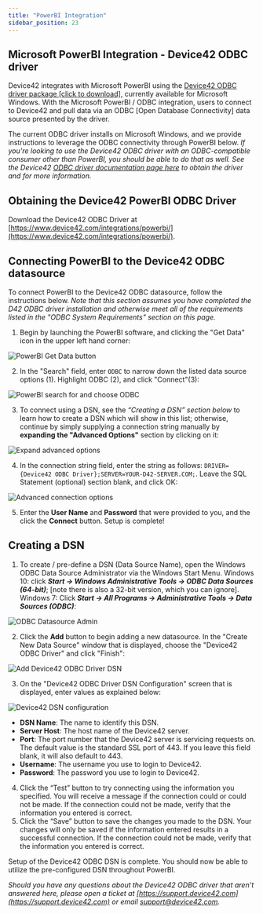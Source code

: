 ```yaml
---
title: "PowerBI Integration"
sidebar_position: 23
---
```


## Microsoft PowerBI Integration - Device42 ODBC driver

Device42 integrates with Microsoft PowerBI using the [Device42 ODBC driver package \[click to download\]](https://www.device42.com/miscellaneous-tools/), currently available for Microsoft Windows. With the Microsoft PowerBI / ODBC integration, users to connect to Device42 and pull data via an ODBC \[Open Database Connectivity\] data source presented by the driver.

The current ODBC driver installs on Microsoft Windows, and we provide instructions to leverage the ODBC connectivity through PowerBI below. _If you're looking to use the Device42 ODBC driver with an ODBC-compatible consumer other than PowerBI, you should be able to do that as well. See the Device42 [ODBC driver documentation page here](https://docs.device42.com/external-integrations/odbc-driver-integration/) to obtain the driver and for more information._

## Obtaining the Device42 PowerBI ODBC Driver

Download the Device42 ODBC Driver at [https://www.device42.com/integrations/powerbi/](https://www.device42.com/integrations/powerbi/).

## Connecting PowerBI to the Device42 ODBC datasource

To connect PowerBI to the Device42 ODBC datasource, follow the instructions below. _Note that this section assumes you have completed the D42 ODBC driver installation and otherwise meet all of the requirements listed in the "ODBC System Requirements" section on this page._

1. Begin by launching the PowerBI software, and clicking the "Get Data" icon in the upper left hand corner: 

![PowerBI Get Data button](/assets/images/powerBI-get-data.png)

2. In the "Search" field, enter `ODBC` to narrow down the listed data source options (1). Highlight ODBC (2), and click "Connect"(3): 

![PowerBI search for and choose ODBC](/assets/images/PowerBI_search_ODBC.png)

3. To connect using a DSN, see the _“Creating a DSN” section below_ to learn how to create a DSN which will show in this list; otherwise, continue by simply supplying a connection string manually by **expanding the "Advanced Options"** section by clicking on it: 

![Expand advanced options ](/assets/images/expand_advanced_options.png)

4. In the connection string field, enter the string as follows: `DRIVER={Device42 ODBC Driver};SERVER=YOUR-D42-SERVER.COM;`. Leave the SQL Statement (optional) section blank, and click OK: 

![Advanced connection options](/assets/images/powerBI_advanced_options.png)

5. Enter the **User Name** and **Password** that were provided to you, and the click the **Connect** button. Setup is complete!

## Creating a DSN

1. To create / pre-define a DSN (Data Source Name), open the Windows ODBC Data Source Administrator via the Windows Start Menu. Windows 10: click **_Start -> Windows Administrative Tools -> ODBC Data Sources (64-bit)_**; \[note there is also a 32-bit version, which you can ignore\]. Windows 7: Click **_Start -> All Programs -> Administrative Tools -> Data Sources (ODBC)_**: 

![ODBC Datasource Admin](/assets/images/ODBC_Datasource_Administrator.png)

2. Click the **Add** button to begin adding a new datasource. In the "Create New Data Source" window that is displayed, choose the "Device42 ODBC Driver" and click "Finish": 

![Add Device42 ODBC Driver DSN](/assets/images/add_device42_ODBC_driver_source.png)

3. On the "Device42 ODBC Driver DSN Configuration" screen that is displayed, enter values as explained below: 

![Device42 DSN configuration](/assets/images/DSN_Configuration_Screen.png)

- **DSN Name**: The name to identify this DSN.
- **Server Host**: The host name of the Device42 server.
- **Port**: The port number that the Device42 server is servicing requests on. The default value is the standard SSL port of 443. If you leave this field blank, it will also default to 443.
- **Username**: The username you use to login to Device42.
- **Password**: The password you use to login to Device42.

4. Click the “Test” button to try connecting using the information you specified. You will receive a message if the connection could or could not be made. If the connection could not be made, verify that the information you entered is correct.
5. Click the “Save” button to save the changes you made to the DSN. Your changes will only be saved if the information entered results in a successful connection. If the connection could not be made, verify that the information you entered is correct.

Setup of the Device42 ODBC DSN is complete. You should now be able to utilize the pre-configured DSN throughout PowerBI.

_Should you have any questions about the Device42 ODBC driver that aren't answered here, please open a ticket at [https://support.device42.com](https://support.device42.com) or email support@device42.com._
